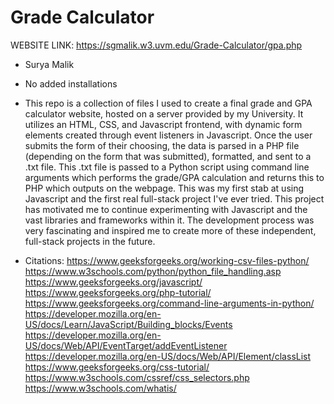 # Grade Calculator

WEBSITE LINK: https://sgmalik.w3.uvm.edu/Grade-Calculator/gpa.php

- Surya Malik
- No added installations
- This repo is a collection of files I used to create a final grade and GPA calculator website, hosted on a server provided by my University. It utilizes an HTML, CSS, and Javascript frontend, with dynamic form elements created through event listeners in Javascript. Once the user submits the form of their choosing, the data is parsed in a PHP file (depending on the form that was submitted), formatted, and sent to a .txt file. This .txt file is passed to a Python script using command line arguments which performs the grade/GPA calculation and returns this to PHP which outputs on the webpage. This was my first stab at using Javascript and the first real full-stack project I've ever tried. This project has motivated me to continue experimenting with Javascript and the vast libraries and frameworks within it. The development process was very fascinating and inspired me to create more of these independent, full-stack projects in the future.

- Citations:
https://www.geeksforgeeks.org/working-csv-files-python/
https://www.w3schools.com/python/python_file_handling.asp  
https://www.geeksforgeeks.org/javascript/  
https://www.geeksforgeeks.org/php-tutorial/  
https://www.geeksforgeeks.org/command-line-arguments-in-python/  
https://developer.mozilla.org/en-US/docs/Learn/JavaScript/Building_blocks/Events  
https://developer.mozilla.org/en-US/docs/Web/API/EventTarget/addEventListener  
https://developer.mozilla.org/en-US/docs/Web/API/Element/classList  
https://www.geeksforgeeks.org/css-tutorial/  
https://www.w3schools.com/cssref/css_selectors.php  
https://www.w3schools.com/whatis/  

